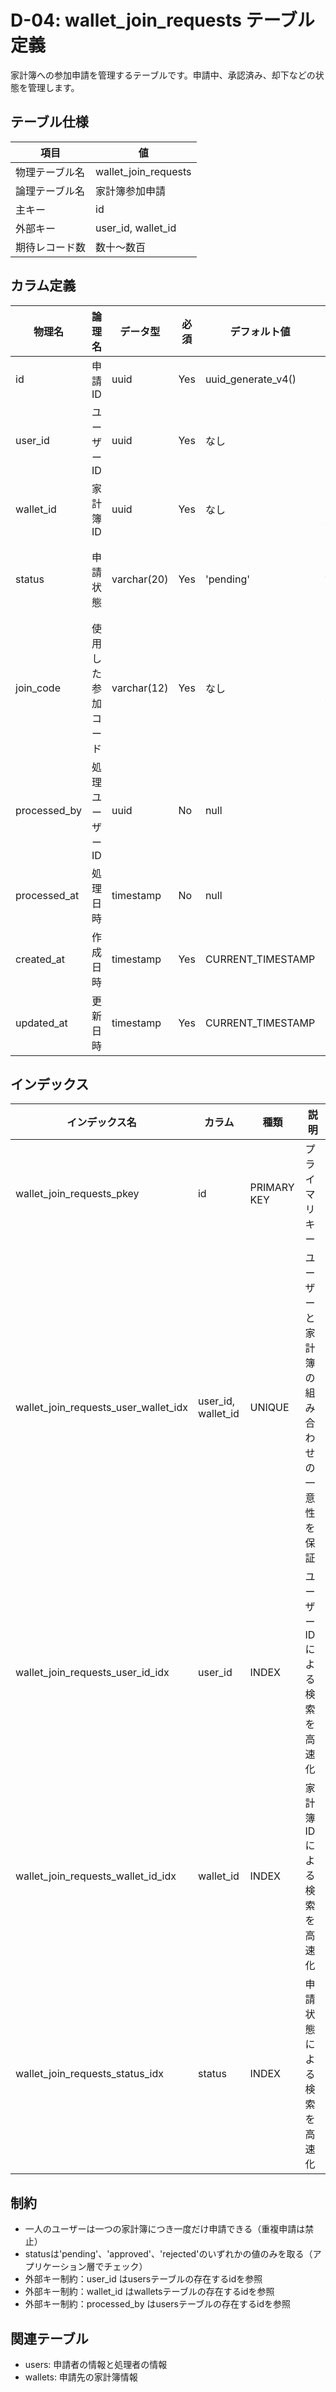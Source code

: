# D-04: wallet_join_requests テーブル定義

家計簿への参加申請を管理するテーブルです。申請中、承認済み、却下などの状態を管理します。

## テーブル仕様

| 項目           | 値                   |
| -------------- | -------------------- |
| 物理テーブル名 | wallet_join_requests |
| 論理テーブル名 | 家計簿参加申請       |
| 主キー         | id                   |
| 外部キー       | user_id, wallet_id   |
| 期待レコード数 | 数十〜数百           |

## カラム定義

| 物理名       | 論理名             | データ型    | 必須 | デフォルト値       | 説明                                                            |
| ------------ | ------------------ | ----------- | ---- | ------------------ | --------------------------------------------------------------- |
| id           | 申請ID             | uuid        | Yes  | uuid_generate_v4() | プライマリキー                                                  |
| user_id      | ユーザーID         | uuid        | Yes  | なし               | 申請を出したユーザーのID（usersテーブルの外部キー）             |
| wallet_id    | 家計簿ID           | uuid        | Yes  | なし               | 申請先の家計簿ID（walletsテーブルの外部キー）                   |
| status       | 申請状態           | varchar(20) | Yes  | 'pending'          | 'pending'（申請中）、'approved'（承認済み）、'rejected'（却下） |
| join_code    | 使用した参加コード | varchar(12) | Yes  | なし               | 申請時に使用した参加コード                                      |
| processed_by | 処理ユーザーID     | uuid        | No   | null               | 申請を処理（承認/却下）したユーザーのID                         |
| processed_at | 処理日時           | timestamp   | No   | null               | 申請が処理された日時                                            |
| created_at   | 作成日時           | timestamp   | Yes  | CURRENT_TIMESTAMP  | レコード作成日時                                                |
| updated_at   | 更新日時           | timestamp   | Yes  | CURRENT_TIMESTAMP  | レコード更新日時                                                |

## インデックス

| インデックス名                       | カラム             | 種類        | 説明                                       |
| ------------------------------------ | ------------------ | ----------- | ------------------------------------------ |
| wallet_join_requests_pkey            | id                 | PRIMARY KEY | プライマリキー                             |
| wallet_join_requests_user_wallet_idx | user_id, wallet_id | UNIQUE      | ユーザーと家計簿の組み合わせの一意性を保証 |
| wallet_join_requests_user_id_idx     | user_id            | INDEX       | ユーザーIDによる検索を高速化               |
| wallet_join_requests_wallet_id_idx   | wallet_id          | INDEX       | 家計簿IDによる検索を高速化                 |
| wallet_join_requests_status_idx      | status             | INDEX       | 申請状態による検索を高速化                 |

## 制約

- 一人のユーザーは一つの家計簿につき一度だけ申請できる（重複申請は禁止）
- statusは'pending'、'approved'、'rejected'のいずれかの値のみを取る（アプリケーション層でチェック）
- 外部キー制約：user_id はusersテーブルの存在するidを参照
- 外部キー制約：wallet_id はwalletsテーブルの存在するidを参照
- 外部キー制約：processed_by はusersテーブルの存在するidを参照

## 関連テーブル

- users: 申請者の情報と処理者の情報
- wallets: 申請先の家計簿情報
